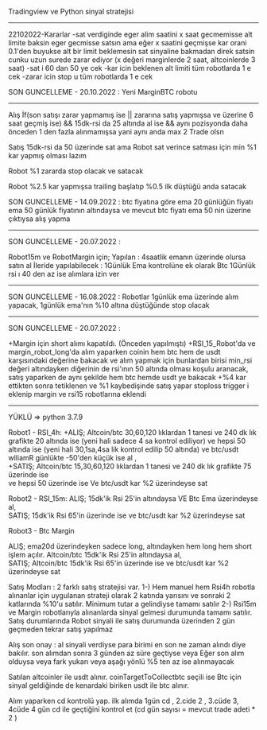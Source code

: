 Tradingview ve Python sinyal stratejisi
_______________________________________________________________


22102022-Kararlar
-sat verdiginde eger alim saatini x saat gecmemisse alt limite baksin eger gecmisse satsın ama eğer x saatini geçmişse kar orani 0.1'den buyukse alt bir limit beklemesin sat sinyaline bakmadan direk satsin cunku uzun surede zarar ediyor (x değeri marginlerde 2 saat, altcoinlerde 3 saat)
-sat i 60 dan 50 ye cek 
-kar icin beklenen alt limiti tüm robotlarda 1 e cek
-zarar icin stop u tüm robotlarda 1 e cek


SON GUNCELLEME - 20.10.2022 :  Yeni MarginBTC robotu
________________________
Alış
İf(son satışı zarar yapmamış ise 
  || zararına satış yapmışsa ve üzerine 6 saat geçmiş ise) 
    && 15dk-rsi da 25 altında al ise
    && aynı pozisyonda daha önceden 1 den fazla alınmamışsa yani aynı anda max 2 Trade olsn 
    

Satış
15dk-rsi da 50 üzerinde sat ama Robot sat verince satması için min %1 kar yapmış olması lazım

Robot %1 zararda stop olacak ve satacak

Robot %2.5 kar yapmışsa trailing başlatıp %0.5 ilk düştüğü anda satacak 


SON GUNCELLEME - 14.09.2022 : 
btc fiyatına göre ema 20 günlüğün fiyatı ema 50 günlük fiyatının altındaysa 
ve mevcut btc fiyatı ema 50 nin üzerine çıktıysa alış yapma


_______________________________________________________________
SON GUNCELLEME - 20.07.2022 : 

Robot15m ve RobotMargin için;
Yapılan : 4saatlik emanın üzerinde olursa satın al
İleride yapılabilecek : 1Günlük Ema kontrolüne ek olarak Btc 1Günlük rsi ı 40 den az ise alımlara izin ver

_______________________________________________________________

SON GUNCELLEME - 16.08.2022 : 
Robotlar 1günlük ema üzerinde alım yapacak, 1günlük ema'nın %10 altına düştüğünde stop olacak

_______________________________________________________________
SON GUNCELLEME - 20.07.2022 : 

+Margin için short alımı kapatıldı. (Önceden yapılmıştı)
+RSI_15_Robot'da ve margin_robot_long'da alım yaparken coinin hem btc hem de usdt karşısındaki değerine bakacak ve alım yapmak için bunlardan birisi min_rsi değeri altındayken diğerinin de rsi'ının 50 altında olması koşulu aranacak, satış yaparken de aynı şekilde hem btc hemde usdt ye bakacak
+%4 kar ettikten sonra tetiklenen ve %1 kaybedişinde satış yapar stoploss trigger i eklenip margin ve rsi15 robotlarına eklendi
_______________________________________________________________


YÜKLÜ => python 3.7.9 

Robot1 - RSI_4h:
+ALIŞ;
Altcoin/btc 30,60,120 lıklardan 1 tanesi ve 240 dk lık grafikte 20 altında ise  (yeni hali sadece 4 sa kontrol ediliyor)
ve hepsi 50 altında ise (yeni hali 30,1sa,4sa lik kontrol edilip 50 altında) 
ve btc/usdt wlliamR günlükte -50'den küçük ise al ,  
+SATIŞ;
Altcoin/btc 15,30,60,120 lıklardan 1 tanesi ve 240 dk lık grafikte 75 üzerinde ise  
ve hepsi 50 üzerinde ise 
Ve btc/usdt kar %2 üzerindeyse sat

Robot2 - RSI_15m:
ALIŞ; 15dk'ik Rsi 25'in altındaysa VE Btc Ema üzerindeyse al,  
SATIŞ; 15dk'ik Rsi 65'in üzerinde ise ve btc/usdt kar %2 üzerindeyse sat

Robot3 - Btc Margin 

ALIŞ; ema20d üzerindeyken sadece long, altındayken hem long hem short işlem açılır. Altcoin/btc 15dk'ik Rsi 25'in altındaysa al,  
SATIŞ; Altcoin/btc 15dk'ik Rsi 65'in üzerinde ise ve btc/usdt kar %2 üzerindeyse sat



Satış Modları : 
2 farklı satış stratejisi var.
1-) Hem manuel hem Rsi4h robotla alınanlar için uygulanan strateji olarak 2 katında yarısını ve sonraki 2 katlarında %10'u satılır. Minimum tutar a gelindiyse tamamı satılır
2-) Rsi15m ve Margin robotlarıyla alınanlarda sinyal gelmesi durumunda tamamı satılır.
Satış durumlarında Robot sinyali ile satış durumunda üzerinden 2 gün geçmeden tekrar satış yapılmaz

 Alış son onay : al sinyali verdiyse para birimi en son ne zaman alındı diye bakılır. son alımdan sonra 3 günden az süre geçtiyse veya Eğer son alım olduysa veya fark yukarı veya aşağı yönlü %5 ten az ise alınmayacak 

Satılan altcoinler ile usdt alınır. coinTargetToCollectbtc  seçili ise Btc için sinyal geldiğinde de kenardaki biriken usdt ile btc alınır.


Alım yaparken cd kontrolü yap. ilk alımda 1gün cd , 2.cide 2 , 3.cüde 3, 4cüde 4 gün cd ile geçtiğini kontrol et (cd gün sayısı = mevcut trade adeti * 2 )

